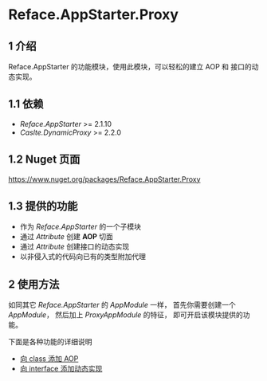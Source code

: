 # Reface.AppStarter.Proxy

## 1 介绍

Reface.AppStarter 的功能模块，使用此模块，可以轻松的建立 AOP 和 接口的动态实现。

## 1.1 依赖

* *Reface.AppStarter* >= 2.1.10
* *Caslte.DynamicProxy* >= 2.2.0

## 1.2 Nuget 页面

https://www.nuget.org/packages/Reface.AppStarter.Proxy

## 1.3 提供的功能

* 作为 *Reface.AppStarter* 的一个子模块
* 通过 *Attribute* 创建 **AOP** 切面
* 通过 *Attribute* 创建接口的动态实现
* 以非侵入式的代码向已有的类型附加代理

## 2 使用方法

如同其它 *Reface.AppStarter* 的 *AppModule* 一样，
首先你需要创建一个 *AppModule*，
然后加上 *ProxyAppModule* 的特征，
即可开启该模块提供的功能。

下面是各种功能的详细说明
* [向 class 添加 AOP](docs/ProxyAttribute.md)
* [向 interface 添加动态实现](docs/ImplementorAttribute.md)